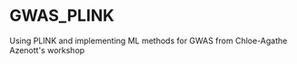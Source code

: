 # GWAS_PLINK
Using PLINK and implementing ML methods for GWAS from Chloe-Agathe Azenott's workshop 
